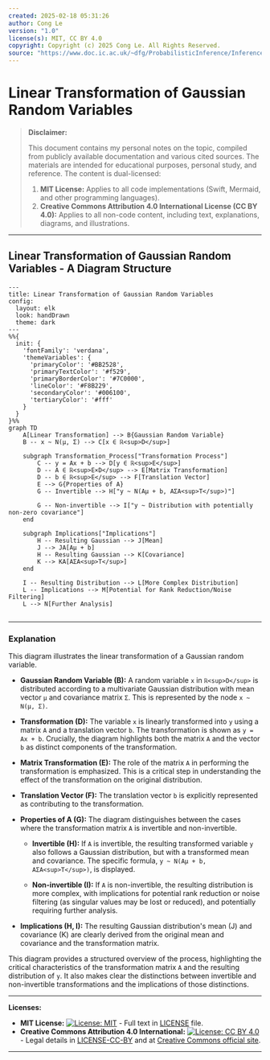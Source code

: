 ```yaml
---
created: 2025-02-18 05:31:26
author: Cong Le
version: "1.0"
license(s): MIT, CC BY 4.0
copyright: Copyright (c) 2025 Cong Le. All Rights Reserved.
source: "https://www.doc.ic.ac.uk/~dfg/ProbabilisticInference/InferenceAndMachineLearningNotes.pdf"
---
```




# Linear Transformation of Gaussian Random Variables
> **Disclaimer:**
>
> This document contains my personal notes on the topic,
> compiled from publicly available documentation and various cited sources.
> The materials are intended for educational purposes, personal study, and reference.
> The content is dual-licensed:
> 1. **MIT License:** Applies to all code implementations (Swift, Mermaid, and other programming languages).
> 2. **Creative Commons Attribution 4.0 International License (CC BY 4.0):** Applies to all non-code content, including text, explanations, diagrams, and illustrations.
---


## Linear Transformation of Gaussian Random Variables - A Diagram Structure


```mermaid
---
title: Linear Transformation of Gaussian Random Variables
config:
  layout: elk
  look: handDrawn
  theme: dark
---
%%{
  init: {
    'fontFamily': 'verdana',
    'themeVariables': {
      'primaryColor': '#BB2528',
      'primaryTextColor': '#f529',
      'primaryBorderColor': '#7C0000',
      'lineColor': '#F8B229',
      'secondaryColor': '#006100',
      'tertiaryColor': '#fff'
    }
  }
}%%
graph TD
    A[Linear Transformation] --> B{Gaussian Random Variable}
    B -- x ~ N(μ, Σ) --> C[x ∈ ℝ<sup>D</sup>]
    
    subgraph Transformation_Process["Transformation Process"]
        C -- y = Ax + b --> D[y ∈ ℝ<sup>E</sup>]
        D -- A ∈ ℝ<sup>E×D</sup> --> E[Matrix Transformation]
        D -- b ∈ ℝ<sup>E</sup> --> F[Translation Vector]
        E --> G{Properties of A}
        G -- Invertible --> H["y ~ N(Aμ + b, AΣA<sup>T</sup>)"]
    
        G -- Non-invertible --> I["y ~ Distribution with potentially non-zero covariance"]
    end
    
    subgraph Implications["Implications"]
        H -- Resulting Gaussian --> J[Mean]
        J --> JA[Aμ + b]
        H -- Resulting Gaussian --> K[Covariance]
        K --> KA[AΣA<sup>T</sup>]
    end
    
    I -- Resulting Distribution --> L[More Complex Distribution]
    L -- Implications --> M[Potential for Rank Reduction/Noise Filtering]
    L --> N[Further Analysis]
    
```

----


### Explanation

This diagram illustrates the linear transformation of a Gaussian random variable.

* **Gaussian Random Variable (B):**  A random variable `x` in `ℝ<sup>D</sup>` is distributed according to a multivariate Gaussian distribution with mean vector `μ` and covariance matrix `Σ`.  This is represented by the node `x ~ N(μ, Σ)`.

* **Transformation (D):**  The variable `x` is linearly transformed into `y` using a matrix `A` and a translation vector `b`.  The transformation is shown as `y = Ax + b`.  Crucially, the diagram highlights both the matrix `A` and the vector `b` as distinct components of the transformation.

* **Matrix Transformation (E):** The role of the matrix `A` in performing the transformation is emphasized.  This is a critical step in understanding the effect of the transformation on the original distribution.

* **Translation Vector (F):**  The translation vector `b` is explicitly represented as contributing to the transformation.

* **Properties of A (G):**  The diagram distinguishes between the cases where the transformation matrix `A` is invertible and non-invertible.

    * **Invertible (H):** If `A` is invertible, the resulting transformed variable `y` also follows a Gaussian distribution, but with a transformed mean and covariance. The specific formula, `y ~ N(Aμ + b, AΣA<sup>T</sup>)`, is displayed.

    * **Non-invertible (I):** If `A` is non-invertible, the resulting distribution is more complex, with implications for potential rank reduction or noise filtering (as singular values may be lost or reduced), and potentially requiring further analysis.


* **Implications (H, I):** The resulting Gaussian distribution's mean (J) and covariance (K) are clearly derived from the original mean and covariance and the transformation matrix.


This diagram provides a structured overview of the process, highlighting the critical characteristics of the transformation matrix `A` and the resulting distribution of `y`.  It also makes clear the distinctions between invertible and non-invertible transformations and the implications of those distinctions.



---
**Licenses:**

- **MIT License:**  [![License: MIT](https://img.shields.io/badge/License-MIT-yellow.svg)](LICENSE) - Full text in [LICENSE](LICENSE) file.
- **Creative Commons Attribution 4.0 International:** [![License: CC BY 4.0](https://licensebuttons.net/l/by/4.0/88x31.png)](LICENSE-CC-BY) - Legal details in [LICENSE-CC-BY](LICENSE-CC-BY) and at [Creative Commons official site](http://creativecommons.org/licenses/by/4.0/).

---